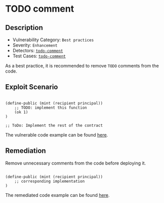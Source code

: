 # TODO comment
## Description
- Vulnerability Category: `Best practices`
- Severity: `Enhancement`
- Detectors: [`todo-comment`](https://github.com/CoinFabrik/stacy/blob/main/src/stacy_analyzer/detectors/ToDoComment.py)
- Test Cases: [`todo-comment`](https://github.com/CoinFabrik/stacy/tree/main/tests/todo_comment)

As a best practice, it is recommended to remove `TODO` comments from the code. 

## Exploit Scenario

```Clarity

(define-public (mint (recipient principal))
	;; TODO: implement this function
	(ok 1)
)

;; ToDo: Implement the rest of the contract

```

The vulnerable code example can be found [here](https://github.com/CoinFabrik/stacy/blob/main/tests/todo_comment/vulnerable-example/todo_comment.clar).

## Remediation

Remove unnecessary comments from the code before deploying it. 

```Clarity

(define-public (mint (recipient principal))
	;; corresponding implementation
)

```

The remediated code example can be found [here](https://github.com/CoinFabrik/stacy/blob/main/tests/todo_comment/remediated-example/todo_comment.clar).


